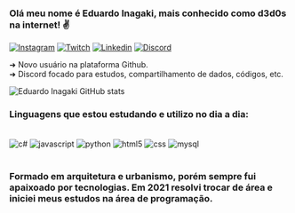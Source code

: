 ### Olá meu nome é Eduardo Inagaki, mais conhecido como d3d0s na internet! ✌️

[![Instagram](https://img.shields.io/badge/Instagram-E4405F?style=for-the-badge&logo=instagram&logoColor=white/)](https://www.instagram.com/d3d0s_/)
[![Twitch](https://img.shields.io/badge/Twitch-9146FF?style=for-the-badge&logo=twitch&logoColor=white)](https://www.twitch.tv/d3d0s)
[![Linkedin](https://img.shields.io/badge/LinkedIn-0077B5?style=for-the-badge&logo=linkedin&logoColor=white)](https://www.linkedin.com/in/eduardo-inagaki-009473104/)
[![Discord](https://img.shields.io/badge/Discord-7289DA?style=for-the-badge&logo=discord&logoColor=white)](https://discord.gg/pPcKBFZmfV/)


➜ Novo usuário na plataforma Github. <br>
➜ Discord focado para estudos, compartilhamento de dados, códigos, etc. <br>


![Eduardo Inagaki GitHub stats](https://github-readme-stats.vercel.app/api?username=edukz&show_icons=true&theme=dracula)

### Linguagens que estou estudando e utilizo no dia a dia:

<div style="display: inline_block"><br/>
    <img align="center" alt="c#" src="https://img.shields.io/badge/C%23-239120?style=for-the-badge&logo=c-sharp&logoColor=whit" />
    <img align="center" alt="javascript" src="https://img.shields.io/badge/JavaScript-F7DF1E?style=for-the-badge&logo=javascript&logoColor=black" />
    <img align="center" alt="python" src="https://img.shields.io/badge/Python-3776AB?style=for-the-badge&logo=python&logoColor=white" />
    <img align="center" alt="html5" src="https://img.shields.io/badge/HTML5-E34F26?style=for-the-badge&logo=html5&logoColor=white" />
    <img align="center" alt="css" src="https://img.shields.io/badge/CSS-239120?&style=for-the-badge&logo=css3&logoColor=white" />
    <img align="center" alt="mysql" src="https://img.shields.io/badge/MySQL-00000F?style=for-the-badge&logo=mysql&goColor=white" />
</div><br/>


### Formado em arquitetura e urbanismo, porém sempre fui apaixoado por tecnologias. Em 2021 resolvi trocar de área e iniciei meus estudos na área de programação.
